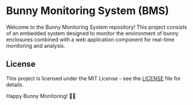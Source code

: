 # Bunny Monitoring System (BMS)

Welcome to the Bunny Monitoring System repository! This project consists of an embedded system designed to monitor the environment of bunny enclosures combined with a web application component for real-time monitoring and analysis. 



## License
This project is licensed under the MIT License - see the [LICENSE](https://github.com/bimnett/bunny-monitoring-system/blob/main/LICENSE) file for details.

Happy Bunny Monitoring! 🐰📡